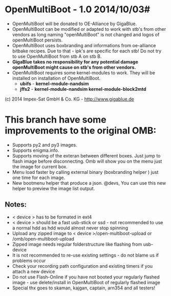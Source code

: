 # OpenMultiBoot - 1.0 2014/10/03#

- OpenMultiBoot will be donated to OE-Alliance by GigaBlue.
- OpenMultiBoot can be modified or adapted to work with stb's from other vendors as long naming "openMultiBoot" is not changed and logos of openMultiBoot persists.
- OpenMultiBoot uses boxbranding and informations from oe-alliance bitbake recipes. Due to that - ipk's are specific for each stb! Do not try to use OpenMultiBoot from stb A on stb B.
- **GigaBlue takes no responsibility for any potential damage openMultiBoot might cause on stb's from other vendors.**
- OpenMultiBoot requires some kernel-modules to work. They will be installed on installation of OpenMultiBoot.
    - **ubifs** - **kernel-module-nandsim**
    - **jffs2** - **kernel-module-nandsim kernel-module-block2mtd**

(c) 2014 Impex-Sat GmbH & Co. KG - http://www.gigablue.de

# This branch have some improvements to the original OMB:
- Supports py2 and py3 images.
- Supports enigma.info.
- Supports moving of the exteran between different boxes. Just jump to flash image before disconnecting. Omb will show you on the menu just the image for current box.
- Menu load faster by calling external binary (boxbranding helper ) just one time for each image.
- New bootmenu helper that produce a json. @devs, You can use this new helper to preview the image list output.

## Notes: ##
- < device > has to be formated in ext4
- < device > should be a fast usb-stick or ssd - not recommended to use a normal hdd as hdd would almost never stop spinning
- Upload any zipped image to < device >/open-multiboot-upload or /omb/open-multiboot-upload
- Zipped image needs regular folderstructure like flashing from usb-device
- It is not recommended to re-use existing settings - do not blame us if problems occur
- Check your recording path configuration and existing timers if you attach a new device
- Do not use Flash-Online if you have not booted your regularly flashed image - use delete/install in OpenMultiBoot of regularly flashed image
- Special thx goes to skaman, kajgan, captain, arn354 and all testers!


